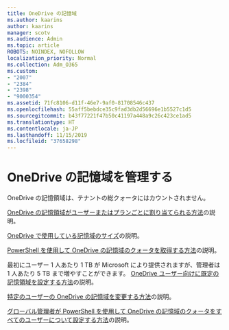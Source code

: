 ```yaml
---
title: OneDrive の記憶域
ms.author: kaarins
author: kaarins
manager: scotv
ms.audience: Admin
ms.topic: article
ROBOTS: NOINDEX, NOFOLLOW
localization_priority: Normal
ms.collection: Adm_O365
ms.custom:
- "2007"
- "2384"
- "2398"
- "9000354"
ms.assetid: 71fc8106-d11f-46e7-9af0-81708546c437
ms.openlocfilehash: 55aff5bebdce35c9fad3db2d56696e1b5527c1d5
ms.sourcegitcommit: b43f77221f47b50c41197a448a9c26c423ce1ad5
ms.translationtype: HT
ms.contentlocale: ja-JP
ms.lasthandoff: 11/15/2019
ms.locfileid: "37658298"
---
```

# <a name="manage-your-onedrive-storage"></a>OneDrive の記憶域を管理する

OneDrive の記憶領域は、テナントの総クォータにはカウントされません。 

[OneDrive の記憶領域がユーザーまたはプランごとに割り当てられる方法](https://docs.microsoft.com/office365/servicedescriptions/onedrive-for-business-service-description?redirectedfrom=MSDN#storage-space-per-user)の説明。

[OneDrive で使用している記憶域のサイズ](https://support.office.com/article/manage-your-onedrive-for-business-storage-31519161-059c-4764-b6f8-f5cd29f7fe68)の説明。

[PowerShell を使用して OneDrive の記憶域のクォータを取得する方法](https://gallery.technet.microsoft.com/scriptcenter/OneDrive-for-Business-0cb45614)の説明。

最初にユーザー 1 人あたり 1 TB が Microsoft により提供されますが、管理者は 1 人あたり 5 TB まで増やすことができます。 [OneDrive ユーザー向けに既定の記憶領域を設定する方法](https://docs.microsoft.com/onedrive/set-default-storage-space)の説明。

[特定のユーザーの OneDrive の記憶域を変更する方法](https://docs.microsoft.com/onedrive/change-user-storage)の説明。

[グローバル管理者が PowerShell を使用して OneDrive の記憶域のクォータをすべてのユーザーについて設定する方法](https://gallery.technet.microsoft.com/office/How-to-set-OneDrive-for-8b61365b)の説明。
  